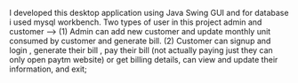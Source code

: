 I developed this desktop application using Java Swing GUI and for database i used mysql workbench.
Two types of user in this project admin and customer --> 
(1) Admin can add new customer and update monthly unit consumed by customer and generate bill. 
(2) Customer can signup and login , generate their bill , pay their bill (not actually paying just they can only open paytm website) or get billing details, can view and update their information, and exit;
